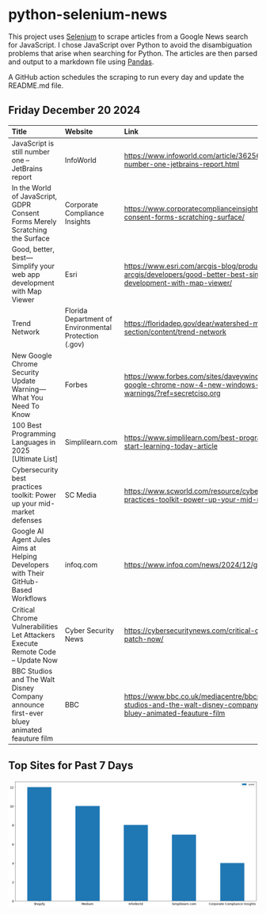 # python-selenium-news

This project uses [Selenium](https://www.seleniumhq.org/) to scrape articles from a Google News search for JavaScript.
I chose JavaScript over Python to avoid the disambiguation problems that arise when searching for Python.
The articles are then parsed and output to a markdown file using [Pandas](https://pandas.pydata.org/).

A GitHub action schedules the scraping to run every day and update the README.md file.

## Friday December 20 2024


| Title                                                                                    | Website                                               | Link                                                                                                                                       |
|:-----------------------------------------------------------------------------------------|:------------------------------------------------------|:-------------------------------------------------------------------------------------------------------------------------------------------|
| JavaScript is still number one – JetBrains report                                        | InfoWorld                                             | https://www.infoworld.com/article/3625652/javascript-is-still-number-one-jetbrains-report.html                                             |
| In the World of JavaScript, GDPR Consent Forms Merely Scratching the Surface             | Corporate Compliance Insights                         | https://www.corporatecomplianceinsights.com/javascript-gdpr-consent-forms-scratching-surface/                                              |
| Good, better, best—Simplify your web app development with Map Viewer                     | Esri                                                  | https://www.esri.com/arcgis-blog/products/js-api-arcgis/developers/good-better-best-simplify-your-web-app-development-with-map-viewer/     |
| Trend Network                                                                            | Florida Department of Environmental Protection (.gov) | https://floridadep.gov/dear/watershed-monitoring-section/content/trend-network                                                             |
| New Google Chrome Security Update Warning—What You Need To Know                          | Forbes                                                | https://www.forbes.com/sites/daveywinder/2024/12/19/update-google-chrome-now-4-new-windows-mac-linux-security-warnings/?ref=secretciso.org |
| 100 Best Programming Languages in 2025 [Ultimate List]                                   | Simplilearn.com                                       | https://www.simplilearn.com/best-programming-languages-start-learning-today-article                                                        |
| Cybersecurity best practices toolkit: Power up your mid-market defenses                  | SC Media                                              | https://www.scworld.com/resource/cybersecurity-best-practices-toolkit-power-up-your-mid-market-defenses                                    |
| Google AI Agent Jules Aims at Helping Developers with Their GitHub-Based Workflows       | infoq.com                                             | https://www.infoq.com/news/2024/12/google-jules-agent/                                                                                     |
| Critical Chrome Vulnerabilities Let Attackers Execute Remote Code – Update Now           | Cyber Security News                                   | https://cybersecuritynews.com/critical-chrome-vulnerabilities-patch-now/                                                                   |
| BBC Studios and The Walt Disney Company announce first-ever bluey animated feauture film | BBC                                                   | https://www.bbc.co.uk/mediacentre/bbcstudios/2024/bbc-studios-and-the-walt-disney-company-announce-first-ever-bluey-animated-feauture-film |
## Top Sites for Past 7 Days

![Graph of Top Sites](https://raw.githubusercontent.com/dan-mba/python-selenium-news/main/last-week.png)
